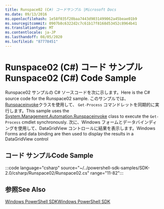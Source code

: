 ```yaml
---
title: Runspace02 (C#) コードサンプル |Microsoft Docs
ms.date: 09/13/2016
ms.openlocfilehash: 1e58f035f20baa7443d9031499062a45beae01b9
ms.sourcegitcommit: 0907b8c6322d2c7c61b17f8168d53452c8964b41
ms.translationtype: MT
ms.contentlocale: ja-JP
ms.lasthandoff: 08/05/2020
ms.locfileid: "87778451"
---
```

# <a name="runspace02-c-code-sample"></a><span data-ttu-id="46812-102">Runspace02 (C#) コード サンプル</span><span class="sxs-lookup"><span data-stu-id="46812-102">Runspace02 (C#) Code Sample</span></span>

<span data-ttu-id="46812-103">Runspace02 サンプルの C# ソースコードを次に示します。</span><span class="sxs-lookup"><span data-stu-id="46812-103">Here is the C# source code for the Runspace02 sample.</span></span> <span data-ttu-id="46812-104">このサンプルでは、 [Runspaceinvoke](/dotnet/api/System.Management.Automation.RunspaceInvoke)クラスを使用して、 `Get-Process` コマンドレットを同期的に実行します。</span><span class="sxs-lookup"><span data-stu-id="46812-104">This sample uses the [System.Management.Automation.Runspaceinvoke](/dotnet/api/System.Management.Automation.RunspaceInvoke) class to execute the `Get-Process` cmdlet synchronously.</span></span> <span data-ttu-id="46812-105">次に、Windows フォームとデータバインディングを使用して、DataGridView コントロールに結果を表示します。</span><span class="sxs-lookup"><span data-stu-id="46812-105">Windows Forms and data binding are then used to display the results in a DataGridView control</span></span>

## <a name="code-sample"></a><span data-ttu-id="46812-106">コード サンプル</span><span class="sxs-lookup"><span data-stu-id="46812-106">Code Sample</span></span>

:::code language="csharp" source="~/../powershell-sdk-samples/SDK-2.0/csharp/Runspace02/Runspace02.cs" range="11-82":::

## <a name="see-also"></a><span data-ttu-id="46812-107">参照</span><span class="sxs-lookup"><span data-stu-id="46812-107">See Also</span></span>

[<span data-ttu-id="46812-108">Windows PowerShell SDK</span><span class="sxs-lookup"><span data-stu-id="46812-108">Windows PowerShell SDK</span></span>](../windows-powershell-reference.md)
